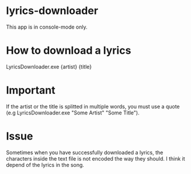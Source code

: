 # lyrics-downloader
This app is in console-mode only.
# How to download a lyrics
LyricsDownloader.exe {artist} {title}
# Important
If the artist or the title is splitted in multiple words, you must use a quote (e.g LyricsDownloader.exe "Some Artist" "Some Title").
# Issue
Sometimes when you have successfully downloaded a lyrics, the characters inside the text file is not encoded the way they should.
I think it depend of the lyrics in the song.
